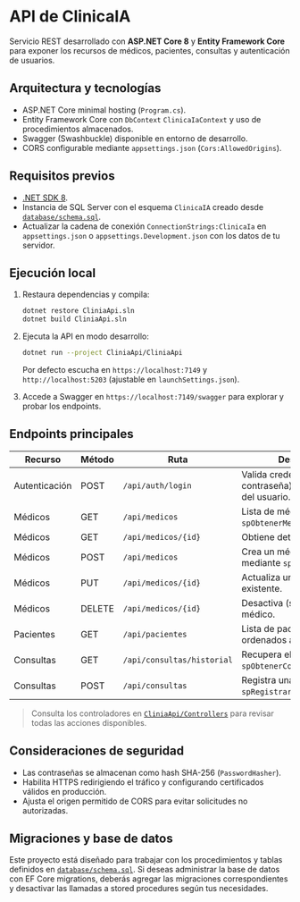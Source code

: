 # API de ClinicaIA

Servicio REST desarrollado con **ASP.NET Core 8** y **Entity Framework Core** para exponer los
recursos de médicos, pacientes, consultas y autenticación de usuarios.

## Arquitectura y tecnologías

- ASP.NET Core minimal hosting (`Program.cs`).
- Entity Framework Core con `DbContext` `ClinicaIaContext` y uso de procedimientos almacenados.
- Swagger (Swashbuckle) disponible en entorno de desarrollo.
- CORS configurable mediante `appsettings.json` (`Cors:AllowedOrigins`).

## Requisitos previos

- [.NET SDK 8](https://dotnet.microsoft.com/en-us/download).
- Instancia de SQL Server con el esquema `ClinicaIA` creado desde [`database/schema.sql`](../database/schema.sql).
- Actualizar la cadena de conexión `ConnectionStrings:ClinicaIa` en `appsettings.json` o
  `appsettings.Development.json` con los datos de tu servidor.

## Ejecución local

1. Restaura dependencias y compila:

   ```bash
   dotnet restore CliniaApi.sln
   dotnet build CliniaApi.sln
   ```

2. Ejecuta la API en modo desarrollo:

   ```bash
   dotnet run --project CliniaApi/CliniaApi
   ```

   Por defecto escucha en `https://localhost:7149` y `http://localhost:5203` (ajustable en `launchSettings.json`).

3. Accede a Swagger en `https://localhost:7149/swagger` para explorar y probar los endpoints.

## Endpoints principales

| Recurso                     | Método | Ruta                                | Descripción                                                |
| --------------------------- | ------ | ----------------------------------- | ---------------------------------------------------------- |
| Autenticación               | POST   | `/api/auth/login`                   | Valida credenciales (correo + contraseña) y devuelve datos del usuario. |
| Médicos                     | GET    | `/api/medicos`                      | Lista de médicos activos (usa `spObtenerMedicos`).         |
| Médicos                     | GET    | `/api/medicos/{id}`                 | Obtiene detalle de un médico.                             |
| Médicos                     | POST   | `/api/medicos`                      | Crea un médico nuevo mediante `spGuardarMedico`.           |
| Médicos                     | PUT    | `/api/medicos/{id}`                 | Actualiza un médico existente.                            |
| Médicos                     | DELETE | `/api/medicos/{id}`                 | Desactiva (soft delete) a un médico.                      |
| Pacientes                   | GET    | `/api/pacientes`                    | Lista de pacientes activos ordenados alfabéticamente.     |
| Consultas                   | GET    | `/api/consultas/historial`          | Recupera el historial usando `spObtenerConsultasHistorial`.|
| Consultas                   | POST   | `/api/consultas`                    | Registra una consulta con `spRegistrarConsulta`.          |

> Consulta los controladores en [`CliniaApi/Controllers`](CliniaApi/CliniaApi/Controllers) para revisar todas las acciones disponibles.

## Consideraciones de seguridad

- Las contraseñas se almacenan como hash SHA-256 (`PasswordHasher`).
- Habilita HTTPS redirigiendo el tráfico y configurando certificados válidos en producción.
- Ajusta el origen permitido de CORS para evitar solicitudes no autorizadas.

## Migraciones y base de datos

Este proyecto está diseñado para trabajar con los procedimientos y tablas definidos en
[`database/schema.sql`](../database/schema.sql). Si deseas administrar la base de datos con EF Core
migrations, deberás agregar las migraciones correspondientes y desactivar las llamadas a stored
procedures según tus necesidades.
